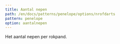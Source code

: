 ```yaml
---
title: Aantal nepen
path: /en/docs/patterns/penelope/options/nrofdarts
pattern: penelope
option: aantalnepen
---
```


Het aantal nepen per rokpand.